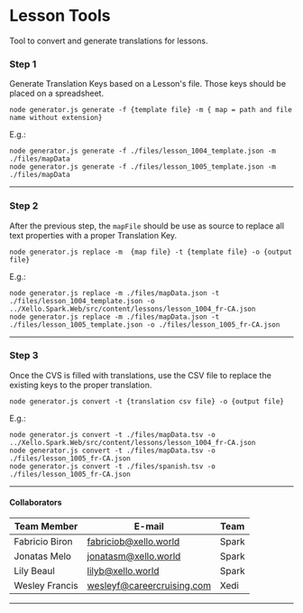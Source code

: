 # Lesson Tools

Tool to convert and generate translations for lessons.

### Step 1
Generate Translation Keys based on a Lesson's file. Those keys should be placed on a spreadsheet.

```
node generator.js generate -f {template file} -m { map = path and file name without extension}
```
E.g.:
```
node generator.js generate -f ./files/lesson_1004_template.json -m ./files/mapData
node generator.js generate -f ./files/lesson_1005_template.json -m ./files/mapData
```

----

### Step 2
After the previous step, the `mapFile` should be use as source to replace all text properties with a proper Translation Key. 

```
node generator.js replace -m  {map file} -t {template file} -o {output file}
```
E.g.:
```
node generator.js replace -m ./files/mapData.json -t ./files/lesson_1004_template.json -o ../Xello.Spark.Web/src/content/lessons/lesson_1004_fr-CA.json
node generator.js replace -m ./files/mapData.json -t ./files/lesson_1005_template.json -o ./files/lesson_1005_fr-CA.json
```

----

### Step 3
Once the CVS is filled with translations, use the CSV file to replace the existing keys to the proper translation. 

```
node generator.js convert -t {translation csv file} -o {output file}
```
E.g.:
```
node generator.js convert -t ./files/mapData.tsv -o ../Xello.Spark.Web/src/content/lessons/lesson_1004_fr-CA.json
node generator.js convert -t ./files/mapData.tsv -o ./files/lesson_1005_fr-CA.json
node generator.js convert -t ./files/spanish.tsv -o ./files/lesson_1005_fr-CA.json
```


----

#### Collaborators
| Team Member | E-mail | Team |
|---|---|---|
| Fabricio Biron | fabriciob@xello.world | Spark |
| Jonatas Melo | jonatasm@xello.world | Spark |
| Lily Beaul | lilyb@xello.world | Spark |
| Wesley Francis | wesleyf@careercruising.com | Xedi |

----